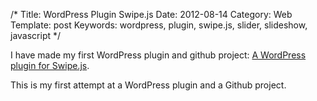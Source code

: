 /*
Title: WordPress Plugin Swipe.js
Date: 2012-08-14
Category: Web
Template: post
Keywords: wordpress, plugin, swipe.js, slider, slideshow, javascript
*/

I have made my first WordPress plugin and github project: [A WordPress plugin for Swipe.js](https://github.com/james2doyle/Swipe.js-WordPress-Plugin "WordPress Plugin: SwipeJS").

This is my first attempt at a WordPress plugin and a Github project.
